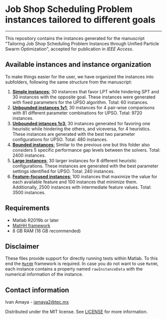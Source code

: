 # Job Shop Scheduling Problem instances tailored to different goals
---
This repository contains the instances generated for the manuscript "Tailoring Job Shop Scheduling Problem Instances through Unified Particle Swarm Optimization", accepted for publication in *IEEE Access*.

## Available instances and instance organization
To make things easier for the user, we have organized the instances into subfolders, following the same structure from the manuscript:

1. [**Simple instances**:](./Instances/1_Simple%20instances) 30 instances that favor LPT while hindering SPT and 30 instances with the opposite goal. These instances were generated with fixed parameters for the UPSO algorithm. Total: 60 instances.
1. [**Unbounded instances 1v1**:](./Instances/2_Unbounded%20instances%201v1) 30 instances for 4 pair-wise comparisons with 81 different parameter combinations for UPSO. Total: 9720 instances.
1. [**Unbounded intances 1v3**:](./Instances/3_Unbounded%20intances%201v3) 30 instances generated for favoring one heuristic while hindering the others, and viceversa, for 4 heuristics. These instances are generated with the best two parameter configurations for UPSO. Total: 480 instances.
1. [**Bounded instances**:](./Instances/4_Bounded%20instances) Similar to the previous one but this folder also considers 5 specific performance gap levels between the solvers. Total: 2400 instances.
1. [**Large instances**:](./Instances/5_Large%20instances) 30 larger instances for 8 different heuristic configurations. These instances are generated with the best parameter settings identified for UPSO. Total: 240 instances.
1. [**Feature-focused instances**:](./Instances/6_Feature-focused%20instances) 100 instances that maximize the value for each available feature and 100 instances that minimize them. Additionally, 2500 instances with intermediate feature values. Total: 3500 instances.

## Requirements
- Matlab R2019b or later
- [MatHH framework](https://github.com/iamaya2/MatHH)
- 8 GB RAM (16 GB recommended)

## Disclaimer
These files provide support for directly running tests within Matlab. To this end the [`MatHH`](https://github.com/iamaya2/MatHH) framework is required. In case you do not want to use `MatHH`, each instance contains a property named `rawInstanceData` with the numerical information of the instance. 

## Contact information
Ivan Amaya - [iamaya2@tec.mx](mailto:iamaya2@tec.mx)

Distributed under the MIT license. See [LICENSE](./LICENSE) for more information.
